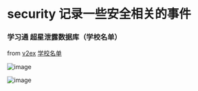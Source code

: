 # security 记录一些安全相关的事件

### 学习通 超星泄露数据库（学校名单）

from [v2ex](https://www.v2ex.com/t/861101) [学校名单](https://raw.githubusercontent.com/jony4/security/master/chaoxing.txt)

![image](https://user-images.githubusercontent.com/13718575/174763506-01be06ef-3912-41f6-b07d-efb160472298.png)

![image](https://user-images.githubusercontent.com/13718575/174763456-d6fac77c-f6b2-43f5-b32a-fe5121969dd4.png)
